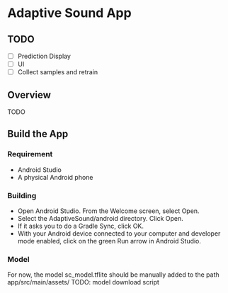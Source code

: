 # Adaptive Sound App

## TODO

- [ ] Prediction Display
- [ ] UI
- [ ] Collect samples and retrain

## Overview

TODO

## Build the App

### Requirement

- Android Studio
- A physical Android phone

### Building

- Open Android Studio. From the Welcome screen, select Open.
- Select the AdaptiveSound/android directory. Click Open.
- If it asks you to do a Gradle Sync, click OK.
- With your Android device connected to your computer and developer mode enabled, click on the green Run arrow in Android Studio.

### Model

For now, the model sc_model.tflite should be manually added to the path app/src/main/assets/
TODO: model download script
